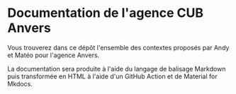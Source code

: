 # Documentation de l'agence CUB Anvers

Vous trouverez dans ce dépôt l'ensemble des contextes proposés par Andy et Matéo pour l'agence Anvers.

La documentation sera produite à l'aide du langage de balisage Markdown puis transformée en HTML à l'aide d'un GitHub Action et de Material for Mkdocs.